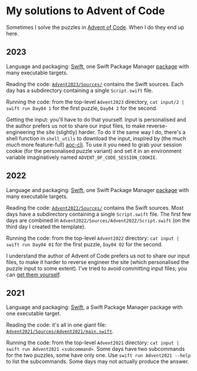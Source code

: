 # My solutions to Advent of Code

Sometimes I solve the puzzles in [Advent of Code](https://adventofcode.com/). When I do they end up here.

## 2023

Language and packaging: [Swift](https://developer.apple.com/swift/), one Swift
Package Manager [package](Advent2023/Package.swift) with many executable
targets.

Reading the code: [`Advent2023/Sources/`](Advent2023/Sources) contains the Swift
sources. Each day has a subdirectory containing a single `Script.swift` file. 

Running the code: from the top-level `Advent2023` directory, `cat input/2 |
swift run Day04 1` for the first puzzle, `Day04 2` for the second.

Getting the input: you'll have to do that yourself. Input is personalised and
the author prefers us not to share our input files, to make reverse-engineering
the site (slightly) harder. To do it the same way I do, there's a shell function
in `shell_utils` to download the input, inspired by (the much _much_ more
feature-full) [aoc-cli](https://github.com/scarvalhojr/aoc-cli). To use it you
need to grab your session cookie (for the personalised puzzle variant) and set
it in an environment variable imaginatively named
`ADVENT_OF_CODE_SESSION_COOKIE`.

## 2022

Language and packaging: [Swift](https://developer.apple.com/swift/), one Swift Package Manager [package](Advent2022/Package.swift) 
with many executable targets.

Reading the code: [`Advent2022/Sources/`](Advent2022/Sources) contains the Swift sources. Most days have a subdirectory containing a single 
`Script.swift` file. The first few days are combined in `Advent2022/Sources/Advent2022/Script.swift` (on the third day I created the template).

Running the code: from the top-level `Advent2022` directory: `cat input | swift run Day04 01` for the first puzzle, `Day04 02` for the second.

I understand the author of Advent of Code prefers us not to share our input files, to make it harder to reverse engineer the site (which 
personalised the puzzle input to some extent). I've tried to avoid committing input files; you can [get them yourself](https://adventofcode.com/2022).

## 2021

Language and packaging: [Swift](https://developer.apple.com/swift/), a Swift Package Manager package with one executable target.

Reading the code: it's all in one giant file: [`Advent2021/Sources/Advent2021/main.swift`](Advent2021/sources/Advent2021/main.swift).

Running the code: from the top-level `Advent2021` directory: `cat input | swift run Advent2021 <subcommand>`. Some days have two subcommands for the
two puzzles, some have only one. Use `swift run Advent2021 --help` to list the subcommands. Some days may not actually produce the answer.
